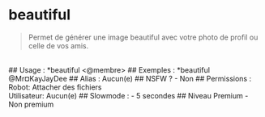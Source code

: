 # beautiful

> Permet de générer une image beautiful avec votre photo de profil ou celle de vos amis.

<br>
## Usage :
*beautiful <@membre>
## Exemples :
*beautiful @Mr¤KayJayDee
## Alias :
Aucun(e)
## NSFW ?
- Non
## Permissions :
Robot: Attacher des fichiers
<br>
Utilisateur: Aucun(e)
## Slowmode :
- 5 secondes
## Niveau Premium
- Non premium